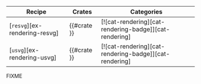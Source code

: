 | Recipe | Crates | Categories |
|--------|--------|------------|
| [`resvg`][ex-rendering-resvg] | {{#crate }} | [![cat-rendering][cat-rendering-badge]][cat-rendering] |
| [`usvg`][ex-rendering-usvg] | {{#crate }} | [![cat-rendering][cat-rendering-badge]][cat-rendering] |

<div class="hidden">
FIXME
</div>
